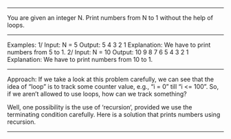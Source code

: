 ---------------------------------------------------------------------------------------

You are given an integer N. Print numbers from N to 1 without the help of loops.

---------------------------------------------------------------------------------------

Examples:
1/ Input: N = 5
Output: 5 4 3 2 1
Explanation: We have to print numbers from 5 to 1.
2/ Input: N = 10
Output: 10 9 8 7 6 5 4 3 2 1
Explanation: We have to print numbers from 10 to 1.

---------------------------------------------------------------------------------------

Approach: If we take a look at this problem carefully, we can see that the idea of “loop” is to track some counter value, e.g., “i = 0” till “i <= 100”. So, if we aren’t allowed to use loops, how can we track something?

Well, one possibility is the use of ‘recursion‘, provided we use the terminating condition carefully. Here is a solution that prints numbers using recursion. 

---------------------------------------------------------------------------------------